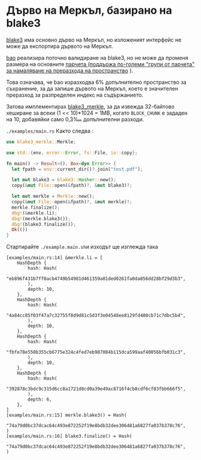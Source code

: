 # Дърво на Меркъл, базирано на blake3

[blake3](https://github.com/BLAKE3-team/BLAKE3) има основно дърво на Меркъл, но изложеният интерфейс не може да експортира дървото на Меркъл.

[bao](https://github.com/oconnor663/bao) реализира поточно валидиране на blake3, но не може да променя размера на основните [парчета (поддържа по-големи "групи от парчета" за намаляване на преразхода на пространство](https://github.com/oconnor663/bao/issues/34) ).

Това означава, че bao изразходва 6% допълнително пространство за съхранение, за да запише дървото на Меркъл, което е значителен преразход за разпределен индекс на съдържанието.

Затова имплементирах [blake3_merkle](https://github.com/rmw-lib/blake3_merkle), за да извежда 32-байтово хеширане за всеки (1 << 10)*1024 = 1MB, когато `BLOCK_CHUNK` е зададен на 10, добавяйки само 0,3‱ допълнителни разходи.

`./examples/main.rs` Както следва :

```rust
use blake3_merkle::Merkle;

use std::{env, error::Error, fs::File, io::copy};

fn main() -> Result<(), Box<dyn Error>> {
  let fpath = env::current_dir()?.join("test.pdf");

  let mut blake3 = blake3::Hasher::new();
  copy(&mut File::open(&fpath)?, &mut blake3)?;

  let mut merkle = Merkle::new();
  copy(&mut File::open(&fpath)?, &mut merkle)?;
  merkle.finalize();
  dbg!(&merkle.li);
  dbg!(merkle.blake3());
  dbg!(blake3.finalize());
  Ok(())
}
```

Стартирайте `./example.main.sh`и изходът ще изглежда така

```
[examples/main.rs:14] &merkle.li = [
    HashDepth {
        hash: Hash(
            "eb896f431b7ff8acb4749b54981d461359a01ded0261fa0da856dd28bf29d3b3",
        ),
        depth: 10,
    },
    HashDepth {
        hash: Hash(
            "4a84cc85f03f47a7c32755f8d9d81c5d3f3e04548ee8129fd480cb71c7dbc5b4",
        ),
        depth: 10,
    },
    HashDepth {
        hash: Hash(
            "fbfe78e550b355cb6775e324c4fed7eb987084b115dca599aaf40056bfb031c3",
        ),
        depth: 10,
    },
    HashDepth {
        hash: Hash(
            "392878c3bdc9c315d6cc8a1721d8cd0a39e49ac8716f4cb8cdf6cf83fbb666f5",
        ),
        depth: 6,
    },
]
[examples/main.rs:15] merkle.blake3() = Hash(
    "74a79d0bc37dcac64c493e872252f19e8bdb32dee306481a6827fa037b378c76",
)
[examples/main.rs:16] blake3.finalize() = Hash(
    "74a79d0bc37dcac64c493e872252f19e8bdb32dee306481a6827fa037b378c76",
)
```